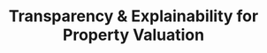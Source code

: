 ---
layout: talks
redirect_from:
    - /pinval
title: Transparency & Explainability for Property Valuation
venue: DSSG DataFest 2020
listing: https://twitter.com/datascifellows/status/1305915548304322566
video: https://www.youtube.com/watch?v=30Q0CCWfO0g
youtube: 30Q0CCWfO0g
with:
    - Italo Batista
    - Lily Liu-Krason
    - Maria Ines Aran
---